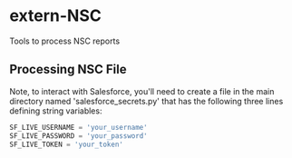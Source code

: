 # extern-NSC
Tools to process NSC reports

## Processing NSC File
Note, to interact with Salesforce, you'll need to create a file in the
main directory named 'salesforce_secrets.py' that has the following
three lines defining string variables:

```python
SF_LIVE_USERNAME = 'your_username'
SF_LIVE_PASSWORD = 'your_password'
SF_LIVE_TOKEN = 'your_token'
```



